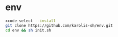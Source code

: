 # env

```sh
xcode-select --install
git clone https://github.com/karolis-sh/env.git
cd env && sh init.sh
```
